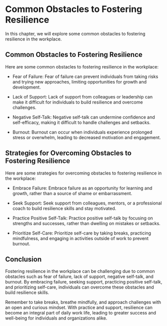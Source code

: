 Common Obstacles to Fostering Resilience
=================================================================================================

In this chapter, we will explore some common obstacles to fostering resilience in the workplace.

Common Obstacles to Fostering Resilience
----------------------------------------

Here are some common obstacles to fostering resilience in the workplace:

* Fear of Failure: Fear of failure can prevent individuals from taking risks and trying new approaches, limiting opportunities for growth and development.

* Lack of Support: Lack of support from colleagues or leadership can make it difficult for individuals to build resilience and overcome challenges.

* Negative Self-Talk: Negative self-talk can undermine confidence and self-efficacy, making it difficult to handle challenges and setbacks.

* Burnout: Burnout can occur when individuals experience prolonged stress or overwhelm, leading to decreased motivation and engagement.

Strategies for Overcoming Obstacles to Fostering Resilience
-----------------------------------------------------------

Here are some strategies for overcoming obstacles to fostering resilience in the workplace:

* Embrace Failure: Embrace failure as an opportunity for learning and growth, rather than a source of shame or embarrassment.

* Seek Support: Seek support from colleagues, mentors, or a professional coach to build resilience skills and stay motivated.

* Practice Positive Self-Talk: Practice positive self-talk by focusing on strengths and successes, rather than dwelling on mistakes or setbacks.

* Prioritize Self-Care: Prioritize self-care by taking breaks, practicing mindfulness, and engaging in activities outside of work to prevent burnout.

Conclusion
----------

Fostering resilience in the workplace can be challenging due to common obstacles such as fear of failure, lack of support, negative self-talk, and burnout. By embracing failure, seeking support, practicing positive self-talk, and prioritizing self-care, individuals can overcome these obstacles and build resilience skills.

Remember to take breaks, breathe mindfully, and approach challenges with an open and curious mindset. With practice and support, resilience can become an integral part of daily work life, leading to greater success and well-being for individuals and organizations alike.
